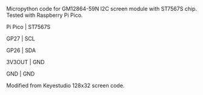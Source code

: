 Micropython code for GM12864-59N I2C screen module with ST7567S chip. Tested with Raspberry Pi Pico.


Pi Pico  |  ST7567S

GP27  |  SCL

GP26  |  SDA

3V3OUT  |  GND

GND  |  GND


Modified from Keyestudio 128x32 screen code.
